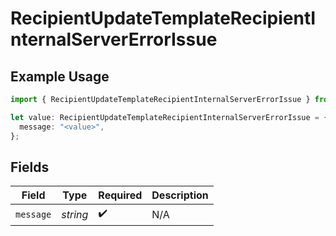 # RecipientUpdateTemplateRecipientInternalServerErrorIssue

## Example Usage

```typescript
import { RecipientUpdateTemplateRecipientInternalServerErrorIssue } from "@documenso/sdk-typescript/models/errors";

let value: RecipientUpdateTemplateRecipientInternalServerErrorIssue = {
  message: "<value>",
};
```

## Fields

| Field              | Type               | Required           | Description        |
| ------------------ | ------------------ | ------------------ | ------------------ |
| `message`          | *string*           | :heavy_check_mark: | N/A                |